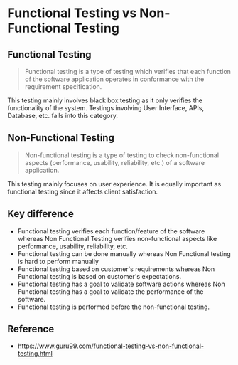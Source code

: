 # Functional Testing vs Non-Functional Testing

## Functional Testing

> Functional testing is a type of testing which verifies that each function of the software application operates in conformance with the requirement specification.

This testing mainly involves black box testing as it only verifies the functionality of the system. Testings involving User Interface, APIs, Database, etc. falls into this category.

## Non-Functional Testing

> Non-functional testing is a type of testing to check non-functional aspects (performance, usability, reliability, etc.) of a software application.

This testing mainly focuses on user experience. It is equally important as functional testing since it affects client satisfaction.

## Key difference

- Functional testing verifies each function/feature of the software whereas Non Functional Testing verifies non-functional aspects like performance, usability, reliability, etc.
- Functional testing can be done manually whereas Non Functional testing is hard to perform manually
- Functional testing based on customer's requirements whereas Non Functional testing is based on customer's expectations.
- Functional testing has a goal to validate software actions whereas Non Functional testing has a goal to validate the performance of the software.
- Functional testing is performed before the non-functional testing.

## Reference

- <https://www.guru99.com/functional-testing-vs-non-functional-testing.html>